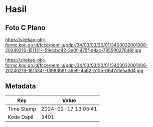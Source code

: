 # Hasil

## Foto C Plano

https://sirekap-obj-formc.kpu.go.id/fcce/pemilu/pdpr/34/03/03/20/01/3403032001006-20240216-151131--59dcbd42-3e0f-475f-a9ac-785590276d6f.jpg

https://sirekap-obj-formc.kpu.go.id/fcce/pemilu/pdpr/34/03/03/20/01/3403032001006-20240216-181534--f3983b81-a5e9-4a62-b10b-0647c1e5a9d4.jpg


## Metadata

| Key        | Value               |
| ---------- | ------------------- |
| Time Stamp | 2024-02-17 13:05:41 |
| Kode Dapil | 3401                |



